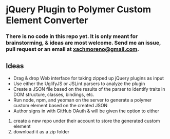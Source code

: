 # jQuery Plugin to Polymer Custom Element Converter

### There is no code in this repo yet. It is only meant for brainstorming, & ideas are most welcome. Send me an issue, pull request or an email at xachmoreno@gmail.com.

## Ideas
 - Drag & drop Web interface for taking zipped up jQuery plugins as input
 - Use either the UglifyJS or JSLint parsers to analyze the plugin
 - Create a JSON file based on the results of the parser to identify traits in DOM structure, classes, bindings, etc.
 - Run node, npm, and yeoman on the server to generate a polymer custom element based on the created JSON
 - Author signs in with GitHub OAuth & will be given the option to either
 1. create a new repo under their account to store the generated custom element
 2. download it as a zip folder
